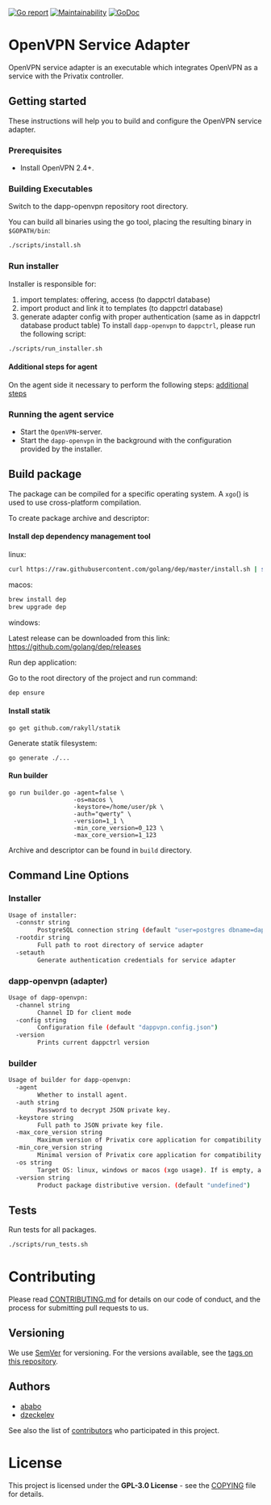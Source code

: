 [![Go report](http://goreportcard.com/badge/github.com/Privatix/dapp-openvpn)](https://goreportcard.com/report/github.com/Privatix/dapp-openvpn)
[![Maintainability](https://api.codeclimate.com/v1/badges/af4e29689d76d8ccf974/maintainability)](https://codeclimate.com/github/Privatix/dapp-openvpn/maintainability)
[![GoDoc](https://godoc.org/github.com/Privatix/dapp-openvpn?status.svg)](https://godoc.org/github.com/Privatix/dapp-openvpn)

# OpenVPN Service Adapter

OpenVPN service adapter is an executable which integrates OpenVPN as a service
with the Privatix controller.

## Getting started

These instructions will help you to build and configure the OpenVPN service
adapter.

### Prerequisites

- Install OpenVPN 2.4+.

### Building Executables

Switch to the dapp-openvpn repository root directory.

You can build all binaries using the go tool, placing the resulting binary in `$GOPATH/bin`:

```bash
./scripts/install.sh
```

### Run installer
Installer is responsible for:
1. import templates: offering, access (to dappctrl database)
2. import product and link it to templates (to dappctrl database)
3. generate adapter config with proper authentication (same as in dappctrl database product table)
To install `dapp-openvpn` to `dappctrl`, please run the following script:

```bash
./scripts/run_installer.sh
```

#### Additional steps for agent

On the agent side it necessary to perform the following steps:
[additional steps](https://github.com/Privatix/dapp-openvpn/wiki/Additional-steps-for-an-agent)

### Running the agent service

- Start the `OpenVPN`-server.
- Start the `dapp-openvpn` in the background with the configuration provided by the installer.

## Build package

The package can be compiled for a specific operating system.
A `xgo`() is used to use cross-platform compilation.

To create package archive and descriptor:

#### Install dep dependency management tool

linux:
```bash
curl https://raw.githubusercontent.com/golang/dep/master/install.sh | sh
```

macos:
```bash
brew install dep
brew upgrade dep
```

windows:

Latest release can be downloaded from this link: https://github.com/golang/dep/releases

Run dep application:

Go to the root directory of the project and run command:
```bash
dep ensure
```

#### Install statik

```
go get github.com/rakyll/statik
```

Generate statik filesystem:
```
go generate ./...
```

#### Run builder
```
go run builder.go -agent=false \
                  -os=macos \
                  -keystore=/home/user/pk \
                  -auth="qwerty" \
                  -version=1_1 \
                  -min_core_version=0_123 \
                  -max_core_version=1_123
```

Archive and descriptor can be found in `build` directory.

## Command Line Options

### Installer

```bash
Usage of installer:
  -connstr string
        PostgreSQL connection string (default "user=postgres dbname=dappctrl sslmode=disable")
  -rootdir string
        Full path to root directory of service adapter
  -setauth
        Generate authentication credentials for service adapter
```

### dapp-openvpn (adapter)

```bash
Usage of dapp-openvpn:
  -channel string
        Channel ID for client mode
  -config string
        Configuration file (default "dappvpn.config.json")
  -version
        Prints current dappctrl version
```

### builder
```bash
Usage of builder for dapp-openvpn:
  -agent
        Whether to install agent.
  -auth string
        Password to decrypt JSON private key.
  -keystore string
        Full path to JSON private key file.
  -max_core_version string
        Maximum version of Privatix core application for compatibility.
  -min_core_version string
        Minimal version of Privatix core application for compatibility. (default "undefined")
  -os string
        Target OS: linux, windows or macos (xgo usage). If is empty, a package will be created for a current operating system.
  -version string
        Product package distributive version. (default "undefined")

```

## Tests

Run tests for all packages.

```bash
./scripts/run_tests.sh
```

# Contributing

Please read [CONTRIBUTING.md](CONTRIBUTING.md) for details on our code of conduct, and the process for submitting pull requests to us.

## Versioning

We use [SemVer](http://semver.org/) for versioning. For the versions available, see the [tags on this repository](https://github.com/Privatix/dapp-openvpn/tags).

## Authors

* [ababo](https://github.com/ababo)
* [dzeckelev](https://github.com/dzeckelev)

See also the list of [contributors](https://github.com/Privatix/dapp-openvpn/contributors)
who participated in this project.

# License

This project is licensed under the **GPL-3.0 License** - see the
[COPYING](COPYING) file for details.

